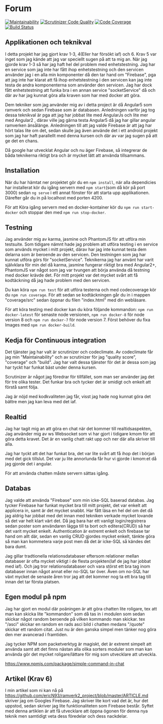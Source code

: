 # Forum
[![Maintainability](https://api.codeclimate.com/v1/badges/bc3938bba417b33f83db/maintainability)](https://codeclimate.com/github/ericN93/ramverk2_project/maintainability)
[![Scrutinizer Code Quality](https://scrutinizer-ci.com/g/ericN93/ramverk2_project/badges/quality-score.png?b=master)](https://scrutinizer-ci.com/g/ericN93/ramverk2_project/?branch=master)
[![Code Coverage](https://scrutinizer-ci.com/g/ericN93/ramverk2_project/badges/coverage.png?b=master)](https://scrutinizer-ci.com/g/ericN93/ramverk2_project/?branch=master)
[![Build Status](https://scrutinizer-ci.com/g/ericN93/ramverk2_project/badges/build.png?b=master)](https://scrutinizer-ci.com/g/ericN93/ramverk2_project/build-status/master)



## Applikationen och teknikval
I detta projekt har jag gjort krav 1-3, 4(Eller har försökt iaf) och 6. Krav 5 var inget som jag kände att jag var speciellt sugen på att ta mig an. När jag gjorde krav 1-3 så har jag haft hel del problem med enhetstestning. Jag har en service som jag inte har fått ihop enhetstestning och den servicen använder jag i en alla min komponenter då den tar hand om "Firebase", pga att jag inte har klarat att få ihop enhetstestning i den servicen kan jag inte testa de andra komponenterna som använder den servicen. Jag har dock fått enhetstestning att funka bra i en annan service "socketService" då och där av har jag kunnat göra alla kraven som har med docker att göra.

Dem tekniker som jag använder mig av i detta project är då Angular5 som ramverk och sedan Firebase som är databasen. Anledningen varför jag tog dessa teknikval är pga att jag har jobbat lite med AngularJs och lite mer med Angular2 , därav ville jag gärna testa Angular5 då jag har gillar angular ramverken änsålänge. Anledningen till att jag valde Firebase är att jag har hört talas lite om det, sedan skulle jag även använde det i ett android projekt som jag har haft parallellt med denna kursen och där av var jag sugen på att ge det en chans.

Då google har utvecklat Angular och nu äger Firebase, så integrerar de båda teknikerna riktigt bra och är mycket lätt att använda tillsammans.


## Installation
När du har hämtat ner projektet gör du en ```npm install```, när alla dependicies har installerat kör du igång servern med ```npm start```(som då kör på port 3000) sedan ```ng serve``` i ett annat fönster för att starta upp applikationen. Därefter går du in på localhost med porten 4200.

För att Köra igång servern med en docker-kontainer kör du ```npm run start-docker``` och stoppar den med ```npm run stop-docker```.


## Testning

Jag använder mig av karma, jasmine och PhantomJS för att utföra min testsuite. Som tidigare nämnt hade jag problem att utföra testing i en service som används mycket i mitt projekt, därav har jag inte kunnat testa dem delarna som är beroende av den servicen. Den testningen som jag har kunnat utföra görs för "socketService". Teknikerna jag har använt har varit självklara för min del då karma, jasmine fungerar riktigt bra med Angular2+, PhantomJS var något som jag var tvungen att börja använda då testning med docker krävde det. För mitt projekt var det mycket svårt att få kodtäckning då jag hade problem med den servicen.

Du kan köra ```npm run test``` för att utföra testerna och med codecoverage kör du ```npm run coverage```. För att sedan se kodtäckningen går du in i mappen "coverage/src" sedan öppnar du filen "index.html" med din webläsare.

För att köra testing med docker kan du köra följande kommandon: ```npm run docker-latest``` för senaste node versionen, ```npm run docker-8``` för node version 8 och ```npm run docker-7``` för node version 7. Först behöver du fixa Images med ```npm run docker-build```.


## Kedja för Continuous integration
Det tjänster jag har valt är scrutinizer och codeclimate. Av codeclimate får jag min "Maintainability" och av scrutinizer för jag "quality score", "coverage" och "build". Jag har valt dessa tjänster för det är dessa som jag har tyckt har funkat bäst under denna kursen.

Scrutinizer är något jag föredrar för tillfället, som man ser använder jag det för tre olika tester. Det funkar bra och tycker det är smidigt och enkelt att förstå samt följa.

Jag är nöjd med kodkvaliteten jag får, visst jag hade nog kunnat göra det bättre men jag kan leva med det iaf.

## Realtid
Jag har tagit mig an att göra en chat när det kommer till realtidsaspekten, Jag använder mig av ws Websocket som vi har gjort i tidigare kmom för att göra detta kravet. Det är en vanlig chatt rakt upp och ner där alla skriver till alla.

Jag har tyckt att det har funkat bra, det var lite svårt att få ihop det i början med det gick tillslut. Det var ju lite annorlunda får hur vi gjorde i kmom:et då jag gjorde det i angular.

För att använda chatten måste servern sättas igång.


## Databas
Jag valde att använda "Firebase" som min icke-SQL baserad databas. Jag tycker Firebase har funkat mycket bra till mitt projekt, det var enkelt att applicera in, samt är det mycket snabbt. Har fått läsa en hel del om det då jag aldrig har jobbat med det innan med tekniken verkade mycket lovande så det var helt klart värt det. Då jag bara har ett vanligt login/registrera sedan poster som användaren lägga till ta bort och editera(CRUD) så har det varit mycket enkelt. Authentication är extremt enkelt och firebase tar hand om allt där, sedan en vanlig CRUD gjordes mycket enkelt, tänkte göra så man kan kommetera  varje post men då det är icke-SQL så kändes det bara dumt.

Jag gillar tradtionella relationsdatabaser eftersom relationer mellan databaser är ofta mycket viktigt i de flesta projekten(Iaf de jag har jobbat med iaf). Och jag tror relationsdatabaser och vara störst ett  bra tag inom databaser innan något annat eller no-SQL tar över. Även om no-SQL har växt mycket de senaste åren tror jag att det kommer nog ta ett bra tag till innan det tar första platsen.


## Egen modul på npm
Jag har gjort en modul där poäningen är att göra chatten lite roligare, tex att man kan skicka lite "kommandon" som då tas in i modulen som sedan skickar något random beroende på vilken kommando man skickar. tex "/asci" skickar en random en rads asci bild i chatten medans "/quote"  skickar ett random citat. Just nu är den ganska simpel men tänker nog göra den mer avancerad i framtiden.

Jag tycker NPM som packetverktyg är magiskt, det är extremt simpelt att använda samt att det finns nästan alla olika sorters moduler som man kan använda gör det mycket roligare/lättare för mig som utvecklare att utveckla.

https://www.npmjs.com/package/simple-command-in-chat

## Artikel (Krav 6)
I min artikel som ni kan nå på https://github.com/ericN93/ramverk2_project/blob/master/ARTICLE.md skriver jag om Googles Firebase. Jag skriver lite kort vad det är, hur det uppstod, sedan skriver jag lite funktionaliteten som Firebase består. Syftet med denna artiklen är att få utvecklare att öppna ögonen för denna nya teknik men samtidigt veta dess föredelar och dess nackdelar.
